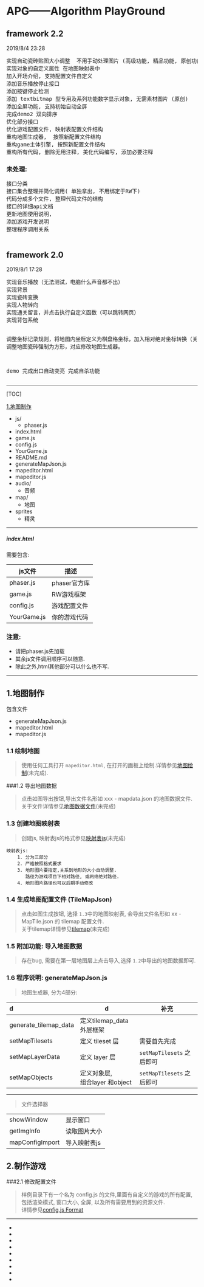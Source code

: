 # APG——Algorithm PlayGround

## framework 2.2 
2019/8/4 23:28

<pre>
实现自动瓷砖贴图大小调整  不用手动处理图片 (高级功能, 精品功能, 原创功能)
实现对象的自定义属性 在地图映射表中
加入开场介绍, 支持配置文件自定义
添加音乐播放停止接口
添加按键停止检测
添加 textbitmap 型专用及系列功能数字显示对象, 无需素材图片 (原创)
添加全屏功能, 支持初始自动全屏
完成demo2 双向排序
优化部分接口
优化游戏配置文件, 映射表配置文件结构
重构地图生成器,  按照新配置文件结构
重构game主体引擎, 按照新配置文件结构
重构所有代码, 删除无用注释, 美化代码编写, 添加必要注释
</pre>
### 未处理:
<pre>
接口分类
接口集合整理并简化调用( 单独拿出, 不用绑定于RW下)
代码分成多个文件, 整理代码文件的结构
接口的详细api文档
更新地图使用说明,
添加游戏开发说明
整理程序调用关系

</pre>


<h2>framework 2.0</h2>2019/8/1 17:28
<pre>
实现音乐播放（无法测试，电脑什么声音都不出）
实现背景
实现瓷砖变换
实现人物转向
实现通关留言，并点击执行自定义函数（可以跳转网页）
实现背包系统

调整坐标记录规则，将地图内坐标定义为棋盘格坐标，加入相对绝对坐标转换（关联函数已经重构）
调整地图瓷砖强制为方形，对应修改地图生成器。


demo
完成出口自动变亮
完成自杀功能 
</pre>

---


[TOC]

[1.地图制作](#1)

* js/
    * phaser.js 
* index.html
* game.js
* config.js
* YourGame.js
* README.md
* generateMapJson.js
* mapeditor.html
* mapeditor.js
* audio/
    * 音频
* map/
    * 地图
* sprites
    * 精灵

---
##### index.html
需要包含:

| js文件 | 描述 |
|---|---|
|phaser.js| phaser官方库 |
|game.js| RW游戏框架|
|config.js| 游戏配置文件 |
|YourGame.js| 你的游戏代码|   

### 注意:
* 请把phaser.js先加载
* 其余js文件调用顺序可以随意.
* 除此之外,html其他部分可以什么也不写.

---

<h2 id="1">1.地图制作</h2>
包含文件

* generateMapJson.js
* mapeditor.html
* mapeditor.js

### 1.1 绘制地图

>使用任何工具打开 `mapeditor.html`, 在打开的画板上绘制.详情参见[地图绘制]()(未完成).

###1.2 导出地图数据
>点击如图导出按钮,导出文件名形如 xxx - mapdata.json 的地图数据文件.
关于文件详情参见[地图数据文件]()(未完成)

### 1.3 创建地图映射表
>创建js, 映射表js的格式参见[映射表js]()(未完成)

    映射表js: 
        1. 分为三部分
        2. 严格按照格式要求
        3. 地形图片要指定,关系到地形的大小自动调整.
           路径为游戏项目下相对路径, 或网络绝对路径.
        4. 地形图片路径也可以后期手动修改

### 1.4 生成地图配置文件 (TileMapJson)

>点击如图生成按钮, 选择 `1.3`中的地图映射表, 会导出文件名形如 xx - MapTile.json 的 tilemap 配置文件. <br>
关于tilemap详情参见[tilemap]()(未完成)

### 1.5 附加功能: 导入地图数据
> 存在bug, 需要在第一层地图层上点击导入,选择 `1.2`中导出的地图数据即可.

### 1.6 程序说明: generateMapJson.js
> 地图生成器, 分为4部分:

| d| d| 补充|
| :--- | --- | ---|
|generate_tilemap_data|定义tilemap_data 外层框架|
|setMapTilesets| 定义 tileset 层|需要首先完成
|setMapLayerData| 定义 layer 层| `setMapTilesets` 之后即可
|setMapObjects| 定义对象层,<br> 组合layer 和object | `setMapTilesets` 之后即可
---

>文件选择器

|||
| --- | ---|
|showWindow| 显示窗口
|getImgInfo| 读取图片大小|
|mapConfigImport|导入映射表js|


## 2.制作游戏 
###2.1 修改配置文件
>样例目录下有一个名为 config.js 的文件,里面有自定义的游戏的所有配置,包括渲染模式, 窗口大小, 全屏, 以及所有需要用到的资源文件. <br>
详情参见[config.js Format]()




-----
-
-
-
-
-
-
-
-
-
